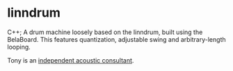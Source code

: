 # linndrum
C++; A drum machine loosely based on the linndrum, built using the BelaBoard. This features quantization, adjustable swing and arbitrary-length looping.

Tony is an <a href="https://www.timbral.co.uk">independent acoustic consultant</a>.
